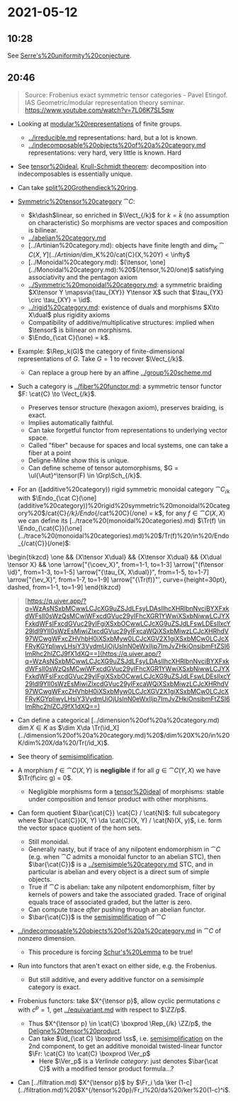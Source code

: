 # 2021-05-12

## 10:28

See [Serre's%20uniformity%20conjecture](../Serre's%20uniformity%20conjecture.md).

## 20:46

> Source: Frobenius exact symmetric tensor categories - Pavel Etingof. IAS Geometric/modular representation theory seminar.
  <https://www.youtube.com/watch?v=7L06K7SL5qw>

- Looking at [modular%20representations](modular%20representations) of finite groups.
  - [../irreducible.md](../irreducible.md) representations: hard, but a lot is known.
  - [../indecomposable%20objects%20of%20a%20category.md](../indecomposable%20objects%20of%20a%20category.md) representations: very hard, very little is known.
    Hard

- See [tensor%20ideal](tensor%20ideal), [Krull-Schmidt theorem](Krull-Schmidt%20theorem): decomposition into indecomposables is essentially unique.
- Can take [split%20Grothendieck%20ring](split%20Grothendieck%20ring).

- [Symmetric%20tensor%20category](Symmetric%20tensor%20category) $\cat{C}$:
  - $k\dash$linear, so enriched in $\Vect_{/k}$ for $k= \bar{k}$ (no assumption on characteristic)
    So morphisms are vector spaces and composition is bilinear.
  - [../abelian%20category.md](../abelian%20category.md)
  - [../Artinian%20category.md): objects have finite length and $\dim_K \cat{C}(X, Y](../Artinian%20category.md):%20objects%20have%20finite%20length%20and%20$/dim_K%20/cat{C}(X,%20Y) < \infty$
  - [../Monoidal%20category.md): $(\tensor, \one](../Monoidal%20category.md):%20$(/tensor,%20/one)$ satisfying associativity and the pentagon axiom
  - [../Symmetric%20monoidal%20category.md](../Symmetric%20monoidal%20category.md): a symmetric braiding $X\tensor Y \mapsvia{\tau_{XY}} Y\tensor X$ such that $\tau_{YX} \circ \tau_{XY} = \id$.
  - [../rigid%20category.md](../rigid%20category.md): existence of duals and morphisms $X\to X\dual$ plus rigidity axioms
  - Compatibility of additive/multiplicative structures: implied when $\tensor$ is bilinear on morphisms.
  - $\Endo_{\cat C}(\one) = k$.

- Example: $\Rep_k(G)$ the category of finite-dimensional representations of $G$.
  Take $G=1$ to recover $\Vect_{/k}$.
  - Can replace a group here by an affine [../group%20scheme.md](../group%20scheme.md)

- Such a category is [../fiber%20functor.md](../fiber%20functor.md): a symmetric tensor functor $F: \cat{C} \to \Vect_{/k}$.
  - Preserves tensor structure (hexagon axiom), preserves braiding, is exact. 
  - Implies automatically faithful.
  - Can take forgetful functor from representations to underlying vector space.
  - Called "fiber" because for spaces and local systems, one can take a fiber at a point
  - Deligne-Milne show this is unique.
  - Can define scheme of tensor automorphisms, $G = \ul{\Aut}^\tensor(F) \in \Grp\Sch_{/k}$.
- For an ([additive%20category)) rigid symmetric monoidal category $\cat{C}_{/k}$ with $\Endo_{\cat C}(\one](additive%20category))%20rigid%20symmetric%20monoidal%20category%20$/cat{C}_{/k}$%20with%20$/Endo_{/cat%20C}(/one) = k$,
  for any $f\in \cat{C}(X, X)$ we can define its [../trace%20(monoidal%20categories).md) $\Tr(f) \in \Endo_{\cat{C}}(\one](../trace%20(monoidal%20categories).md)%20$/Tr(f)%20/in%20/Endo_{/cat{C}}(/one)$:

\begin{tikzcd}
	\one && {X\tensor X\dual} && {X\tensor X\dual} && {X\dual \tensor X} && \one
	\arrow["{\coev_X}", from=1-1, to=1-3]
	\arrow["{f\tensor \id}", from=1-3, to=1-5]
	\arrow["{\tau_{X, X\dual}}", from=1-5, to=1-7]
	\arrow["{\ev_X}", from=1-7, to=1-9]
	\arrow["{\Tr(f)}"', curve={height=30pt}, dashed, from=1-1, to=1-9]
\end{tikzcd}

> [https://q.uiver.app/?q=WzAsNSxbMCwwLCJcXG9uZSJdLFsyLDAsIlhcXHRlbnNvciBYXFxkdWFsIl0sWzQsMCwiWFxcdGVuc29yIFhcXGR1YWwiXSxbNiwwLCJYXFxkdWFsIFxcdGVuc29yIFgiXSxbOCwwLCJcXG9uZSJdLFswLDEsIlxcY29ldl9YIl0sWzEsMiwiZlxcdGVuc29yIFxcaWQiXSxbMiwzLCJcXHRhdV97WCwgWFxcZHVhbH0iXSxbMyw0LCJcXGV2X1giXSxbMCw0LCJcXFRyKGYpIiwyLHsiY3VydmUiOjUsInN0eWxlIjp7ImJvZHkiOnsibmFtZSI6ImRhc2hlZCJ9fX1dXQ==](https://q.uiver.app/?q=WzAsNSxbMCwwLCJcXG9uZSJdLFsyLDAsIlhcXHRlbnNvciBYXFxkdWFsIl0sWzQsMCwiWFxcdGVuc29yIFhcXGR1YWwiXSxbNiwwLCJYXFxkdWFsIFxcdGVuc29yIFgiXSxbOCwwLCJcXG9uZSJdLFswLDEsIlxcY29ldl9YIl0sWzEsMiwiZlxcdGVuc29yIFxcaWQiXSxbMiwzLCJcXHRhdV97WCwgWFxcZHVhbH0iXSxbMyw0LCJcXGV2X1giXSxbMCw0LCJcXFRyKGYpIiwyLHsiY3VydmUiOjUsInN0eWxlIjp7ImJvZHkiOnsibmFtZSI6ImRhc2hlZCJ9fX1dXQ==)

- Can define a categorical [../dimension%20of%20a%20category.md) $\dim X \in K$ as $\dim X\da \Tr(\id_X](../dimension%20of%20a%20category.md)%20$/dim%20X%20/in%20K$%20as%20$/dim%20X/da%20/Tr(/id_X)$.
- See theory of [semisimplification](semisimplification).
- A morphism $f\in \cat{C}(X, Y)$ is **negligible** if for all $g\in \cat{C}(Y, X)$ we have $\Tr(f\circ g) = 0$.
  - Negligible morphisms form a [tensor%20ideal](tensor%20ideal) of morphisms: stable under composition and tensor product with other morphisms.

- Can form quotient $\bar{\cat{C}} \cat{C} / \cat{N}$: full subcategory where $\bar{\cat{C}}(X, Y) \da \cat{C}(X, Y) / \cat{N}(X, y)$, i.e. form the vector space quotient of the hom sets.
  - Still monoidal.
  - Generally nasty, but if trace of any nilpotent endomorphism in $\cat{C}$ (e.g. when $\cat{C}$ admits a monoidal functor to an abelian STC), then $\bar{\cat{C}}$ is a [../semisimple%20category.md](../semisimple%20category.md) STC, and in particular is abelian and every object is a direct sum of simple objects.
  - True if $\cat{C}$ is abelian: take any nilpotent endomorphism, filter by kernels of powers and take the associated graded.
  	Trace of original equals trace of associated graded, but the latter is zero.
  - Can compute trace *after* pushing through an abelian functor.
  - $\bar{\cat{C}}$ is the [semisimplification](semisimplification) of $\cat{C}$

- [../indecomposable%20objects%20of%20a%20category.md](../indecomposable%20objects%20of%20a%20category.md) in $\cat{C}$ of nonzero dimension.
  - This procedure is forcing [Schur's%20Lemma](Schur's%20Lemma) to be true!

- Run into functors that aren't exact on either side, e.g. the Frobenius.
  - But still additive, and every additive functor on a *semisimple* category is exact.

- Frobenius functors: take $X^{\tensor p}$, allow cyclic permutations $c$ with $c^p = 1$, get [../equivariant.md](../equivariant.md) with respect to $\ZZ/p$.
  - Thus $X^{\tensor p} \in \cat{C} \boxprod \Rep_{/k} \ZZ/p$, the [Deligne%20tensor%20product](Deligne%20tensor%20product).
  - Can take $\id_{\cat C} \boxprod \ss$, i.e. [semisimplification](semisimplification) on the 2nd component, to get an additive monoidal twisted-linear functor $\Fr: \cat{C} \to \cat{C} \boxprod \Ver_p$
    - Here $\Ver_p$ is a *Verlinde category*: just denotes $\bar{\cat C}$ with a modified tensor product formula...?
- Can [../filtration.md) $X^{\tensor p}$ by $\Fr_i \da \ker (1-c](../filtration.md)%20$X^{/tensor%20p}$%20by%20$/Fr_i%20/da%20/ker%20(1-c)^i$. 
